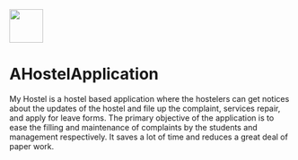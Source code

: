 <img src="https://github.com/ishitgami/HostelApplication/blob/main/assets/images/logo.png" width="60"/>

# AHostelApplication

My Hostel is a hostel based application where the hostelers can get notices about the updates
of the hostel and file up the complaint, services repair, and apply for leave forms. The primary 
objective of the application is to ease the filling and maintenance of complaints by the students 
and management respectively. It saves a lot of time and reduces a great deal of paper work.




